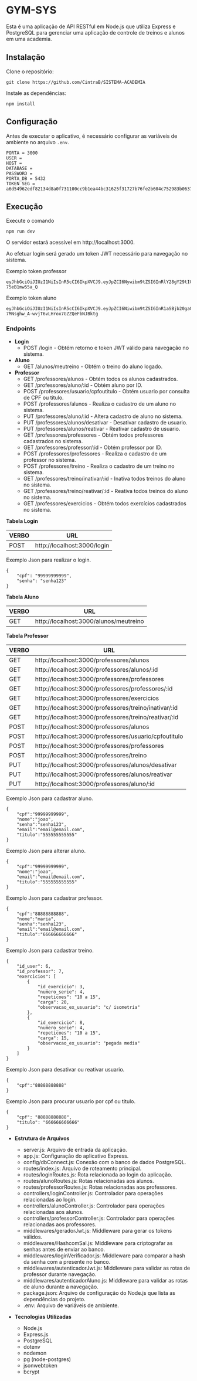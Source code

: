 # GYM-SYS


Esta é uma aplicação de API RESTful em Node.js que utiliza Express e PostgreSQL para gerenciar uma aplicação de controle de treinos e alunos em uma academia.


## Instalação


Clone o repositório:


```plaintext
git clone https://github.com/CintraB/SISTEMA-ACADEMIA
```
Instale as dependências:


```plaintext
npm install
```


## Configuração


Antes de executar o aplicativo, é necessário configurar as variáveis de ambiente no arquivo `.env`.


```plaintext
PORTA = 3000
USER =
HOST =
DATABASE =
PASSWORD =
PORTA_DB = 5432
TOKEN_SEG = a6d54962edf82134d8a0f731100cc9b1ea44bc31625f31727b76fe2b604c752983b0637c82a9536ced2bde1b16eea6bf80a53f2ad88cf98c795a5b83cb7c1470
```


## Execução


Execute o comando


```plaintext
npm run dev
```
O servidor estará acessível em http://localhost:3000.


Ao efetuar login será gerado um token JWT necessário para navegação no sistema.


Exemplo token professor
```plaintext
eyJhbGciOiJIUzI1NiIsInR5cCI6IkpXVCJ9.eyJpZCI6Nywibm9tZSI6InRlY28gY29tIGhhc2giLCJjcGYiOiIxMjM1NTM3ODkzNiIsInByb2Zlc3NvciI6dHJ1ZSwiYXRpdm8iOnRydWUsImlhdCI6MTcxOTg3ODk0NiwiZXhwIjoxNzI3NjU0OTQ2fQ.HT4wNLBWhBvJtXsd3HZKElwoSegJQk-75eB1mw55a_Q
```


Exemplo token aluno
```plaintext
eyJhbGciOiJIUzI1NiIsInR5cCI6IkpXVCJ9.eyJpZCI6Niwibm9tZSI6InR1aSBjb20gaGFzaCIsImNwZiI6IjE0MzQ1Njc4OTM2IiwiYWx1bm8iOnRydWUsImF0aXZvIjp0cnVlLCJpYXQiOjE3MTk4NzkyMDUsImV4cCI6MTcyNzY1NTIwNX0.7xt7VE5-7MNsghw_A-wvjT6vLHrox7GZZQeFbNJBktg
```


### Endpoints
  - **Login**
    - POST /login - Obtém retorno e token JWT válido para navegação no sistema.
  - **Aluno**
    - GET /alunos/meutreino - Obtém o treino do aluno logado.
  - **Professor**
    - GET /professores/alunos - Obtém todos os alunos cadastrados.
    - GET /professores/aluno/:id - Obtém aluno por ID.
    - POST /professores/usuario/cpfoutitulo - Obtém usuario por consulta de CPF ou titulo.
    - POST /professores/alunos - Realiza o cadastro de um aluno no sistema.
    - PUT /professores/aluno/:id - Altera cadastro de aluno no sistema.
    - PUT /professores/alunos/desativar - Desativar cadastro de usuario.
    - PUT /professores/alunos/reativar - Reativar cadastro de usuario.
    - GET /professores/professores - Obtém todos professores cadastrados no sistema.
    - GET /professores/professor/:id - Obtém professor por ID.
    - POST /professores/professores - Realiza o cadastro de um professor no sistema.
    - POST /professores/treino - Realiza o cadastro de um treino no sistema.
    - GET /professores/treino/inativar/:id - Inativa todos treinos do aluno no sistema.
    - GET /professores/treino/reativar/:id - Reativa todos treinos do aluno no sistema.
    - GET /professores/exercicios - Obtém todos exercícios cadastrados no sistema.


**Tabela Login**


| VERBO | URL |
|----------|----------|
|POST| http://localhost:3000/login |


Exemplo Json para realizar o login.
```plaintext
{
    "cpf": "99999999999",
    "senha": "senha123"
}
```


**Tabela Aluno**


| VERBO | URL |
|----------|----------|
|GET| http://localhost:3000/alunos/meutreino |


**Tabela Professor**


| VERBO | URL |
|----------|----------|
|GET| http://localhost:3000/professores/alunos |
|GET| http://localhost:3000/professores/alunos/:id |
|GET| http://localhost:3000/professores/professores |
|GET| http://localhost:3000/professores/professores/:id |
|GET| http://localhost:3000/professores/exercicios |
|GET| http://localhost:3000/professores/treino/inativar/:id |
|GET| http://localhost:3000/professores/treino/reativar/:id |
|POST| http://localhost:3000/professores/alunos |
|POST| http://localhost:3000/professores/usuario/cpfoutitulo |
|POST| http://localhost:3000/professores/professores |
|POST| http://localhost:3000/professores/treino |
|PUT| http://localhost:3000/professores/alunos/desativar |
|PUT| http://localhost:3000/professores/alunos/reativar |
|PUT| http://localhost:3000/professores/aluno/:id |


Exemplo Json para cadastrar aluno.
```plaintext
{
    "cpf":"99999999999",
    "nome":"joao",
    "senha":"senha123",
    "email":"email@email.com",
    "titulo":"555555555555"
}
```

Exemplo Json para alterar aluno.
```plaintext
{
    "cpf":"99999999999",
    "nome":"joao",
    "email":"email@email.com",
    "titulo":"555555555555"
}
```

Exemplo Json para cadastrar professor.
```plaintext
{
    "cpf":"88888888888",
    "nome":"maria",
    "senha":"senha123",
    "email":"email@email.com",
    "titulo":"666666666666"
}
```


Exemplo Json para cadastrar treino.
```plaintext
{
    "id_user": 6,
    "id_professor": 7,
    "exercicios": [
        {
            "id_exercicio": 3,
            "numero_serie": 4,
            "repeticoes": "10 a 15",
            "carga": 20,
            "observacao_ex_usuario": "c/ isometria"
        },
        {
            "id_exercicio": 8,
            "numero_serie": 4,
            "repeticoes": "10 a 15",
            "carga": 15,
            "observacao_ex_usuario": "pegada media"
        }
    ]
}
```

Exemplo Json para desativar ou reativar usuario.
```plaintext
{
    "cpf":"88888888888"
}
```

Exemplo Json para procurar usuario por cpf ou titulo.
```plaintext
{
    "cpf": "88888888888",
    "titulo": "666666666666"
}
```

- **Estrutura de Arquivos**
  - server.js: Arquivo de entrada da aplicação.
  - app.js: Configuração do aplicativo Express.
  - config/dbConnect.js: Conexão com o banco de dados PostgreSQL.
  - routes/index.js: Arquivo de roteamento principal.
  - routes/loginRoutes.js: Rota relacionada ao login da aplicação.
  - routes/alunoRoutes.js: Rotas relacionadas aos alunos.
  - routes/professorRoutes.js: Rotas relacionadas aos professores.
  - controllers/loginController.js: Controlador para operações relacionadas ao login.
  - controllers/alunoController.js: Controlador para operações relacionadas aos alunos.
  - controllers/professorController.js: Controlador para operações relacionadas aos professores.
  - middlewares/geradorJwt.js: Middleware para gerar os tokens válidos.
  - middlewares/HashcomSal.js: Middleware para criptografar as senhas antes de enviar ao banco.
  - middlewares/loginVerificador.js: Middleware para comparar a hash da senha com a presente no banco.
  - middlewares/autenticadorJwt.js: Middleware para validar as rotas de professor durante navegação.
  - middlewares/autenticadorAluno.js: Middleware para validar as rotas de aluno durante a navegação.
  - package.json: Arquivo de configuração do Node.js que lista as dependências do projeto.
  - .env: Arquivo de variáveis de ambiente.


- **Tecnologias Utilizadas**
  - Node.js
  - Express.js
  - PostgreSQL
  - dotenv
  - nodemon
  - pg (node-postgres)
  - jsonwebtoken
  - bcrypt
